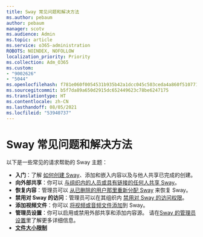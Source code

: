 ```yaml
---
title: Sway 常见问题和解决方法
ms.author: pebaum
author: pebaum
manager: scotv
ms.audience: Admin
ms.topic: article
ms.service: o365-administration
ROBOTS: NOINDEX, NOFOLLOW
localization_priority: Priority
ms.collection: Adm_O365
ms.custom:
- "9002626"
- "5044"
ms.openlocfilehash: f781e060f0054531b935b42a1dcc045c503ceda4a860f510771e6cd01ec4f399
ms.sourcegitcommit: b5f7da89a650d2915dc652449623c78be6247175
ms.translationtype: HT
ms.contentlocale: zh-CN
ms.lasthandoff: 08/05/2021
ms.locfileid: "53940737"
---
```

# <a name="sway-common-issues-and-solutions"></a>Sway 常见问题和解决方法

以下是一些常见的请求帮助的 Sway 主题：

- **入门**：了解 [如何创建 Sway](https://support.office.com/article/getting-started-with-sway-2076c468-63f4-4a89-ae5f-424796714a8a)、添加和嵌入内容以及与他人共享已完成的创建。
- **向外部共享**：你可以 [与组织内的人员或具有链接的任何人共享 Sway](https://support.microsoft.com/en-us/office/share-your-sway-1cf853b8-ef7e-46b0-b704-003e58d28998?ui=en-us&rs=en-us&ad=us)。
- **恢复内容**：管理员可以 [从已删除的用户那里重新分配 Sway](https://support.office.com/article/Reassign-Sways-from-a-deleted-user-account-Admin-Help-9580E618-3C3E-4D28-A6EF-74C00A997248) 来恢复 Sway。
- **禁用对 Sway 的访问**：管理员可以在其组织内 [禁用对 Sway 的访问权限](https://docs.microsoft.com/office365/enterprise/powershell/disable-access-to-sway-with-office-365-powershell)。
- **添加视频文件**：你可以 [将视频或音频文件添加](https://support.office.com/article/Add-video-and-audio-files-into-Sway-d2f14842-e103-49c0-9da2-0fbcfcad381f)到 Sway。
- **管理员设置**：你可以启用或禁用外部共享和添加内容源。 请在[Sway 的管理员设置](https://support.office.com/article/Administrator-settings-for-Sway-d298e79b-b6ab-44c6-9239-aa312f5784d4)里了解更多详细信息。
- **[文件大小限制](https://support.office.com/article/File-size-limits-in-Sway-4db21bc6-b42b-499f-9272-66e089db109f)**
